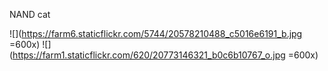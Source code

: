 NAND cat 
 
![](https://farm6.staticflickr.com/5744/20578210488_c5016e6191_b.jpg =600x)
![](https://farm1.staticflickr.com/620/20773146321_b0c6b10767_o.jpg =600x)